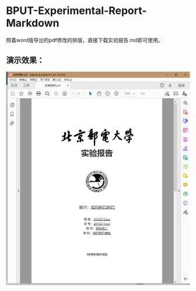 # BPUT-Experimental-Report-Markdown
照着word版导出的pdf修改的排版，直接下载实验报告.md即可使用。
## 演示效果：
![image-20220523205051932](https://raw.githubusercontent.com/banned2054/Picture_online/main/2022/05/23/20220523-205053.png)
